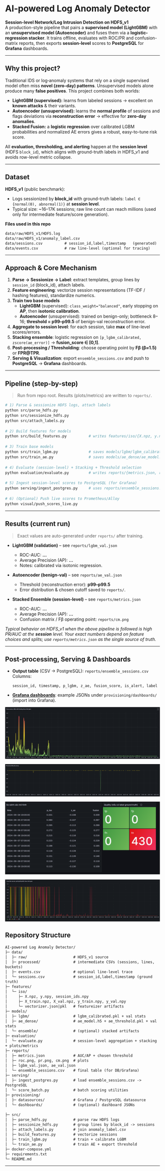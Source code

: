 # AI-powered Log Anomaly Detector

**Session-level Network/Log Intrusion Detection on HDFS_v1**  
A production-style pipeline that pairs a **supervised model (LightGBM)** with an **unsupervised model (Autoencoder)** and fuses them via a **logistic-regression stacker**. 
It trains offline, evaluates with ROC/PR and confusion-matrix reports, then exports **session-level** scores to **PostgreSQL** for **Grafana** dashboards.

---

## Why this project?

Traditional IDS or log‐anomaly systems that rely on a single supervised model often miss **novel (zero-day) patterns**. Unsupervised models alone produce many **false positives**. This project combines both worlds:

- **LightGBM (supervised):** learns from labeled sessions → excellent on **known attacks** & their variants.  
- **Autoencoder (unsupervised):** learns the **normal profile** of sessions and flags deviations via **reconstruction error** → effective for **zero-day anomalies**.  
- **Stacked Fusion:** a **logistic regression** over calibrated LGBM probabilities and normalized AE errors gives a robust, easy-to-tune risk score.

All **evaluation, thresholding, and alerting** happen at the **session level** (HDFS `block_id`), which aligns with ground-truth labels in HDFS_v1 and avoids row-level metric collapse.

---

## Dataset

**HDFS_v1** (public benchmark):

- Logs sessionized by **block_id** with ground-truth labels: `label ∈ {normal(0), abnormal(1)}` at **session level**.  
- Typical size: ~16–17K sessions; raw line count can reach millions (used only for intermediate feature/score generation).

**Files used in this repo**
```
data/raw/HDFS_v1/HDFS.log
data/raw/HDFS_v1/anomaly_label.csv
data/sessions.csv          # session_id,label,timestamp   (generated)
data/events.csv            # raw line-level (optional for tracing)
```

---

## Approach & Core Mechanism

1. **Parse → Sessionize → Label**: extract templates, group lines by `session_id` (block_id), attach labels.  
2. **Feature engineering**: vectorize session representations (TF-IDF / hashing features), standardize numerics.  
3. **Train two base models**  
   - **LightGBM** (supervised): `class_weight="balanced"`, early stopping on **AP**, then **isotonic calibration**.  
   - **Autoencoder** (unsupervised): trained on benign-only; bottleneck 8–16; **threshold = p99–p99.5** of benign-val reconstruction error.  
4. **Aggregate to session level**: for each session, take **max** of line-level scores/errors.  
5. **Stacking ensemble**: logistic regression on `[p_lgbm_calibrated, zscore(ae_error)]` → **fusion_score ∈ [0,1]**.  
6. **Post-processing / Thresholding**: choose operating point by **Fβ (β≈1.5)** or **FPR@TPR**.  
7. **Serving & Visualization**: export `ensemble_sessions.csv` and push to **PostgreSQL** → **Grafana** dashboards.

---

## Pipeline (step-by-step)

> Run from repo root. Results (plots/metrics) are written to `reports/`.

```bash
# 1) Parse & sessionize HDFS logs, attach labels
python src/parse_hdfs.py
python src/sessionize_hdfs.py
python src/attach_labels.py

# 2) Build features for models
python src/build_features.py          # writes features/iso/{X.npz, y.npy, session_ids.npy}

# 3) Train base models
python src/train_lgbm.py              # saves models/lgbm/lgbm_calibrated.pkl and lgbm_val.json
python src/train_ae.py                # saves models/ae_dense/ae_model.h5 and ae_val.json (+ ae_threshold.pkl)

# 4) Evaluate (session-level) + Stacking + Threshold selection
python evaluation/evaluate.py         # writes reports/{metrics.json, roc.png, pr.png, cm.png, ensemble_sessions.csv}

# 5) Ingest session-level scores to PostgreSQL (for Grafana)
python serving/ingest_postgres.py     # uses reports/ensemble_sessions.csv

# 6) (Optional) Push live scores to Prometheus/Alloy
python visual/push_scores_live.py
```

---

## Results (current run)

> Exact values are auto-generated under `reports/` after training.

- **LightGBM (validation)** – see `reports/lgbm_val.json`  
  - ROC-AUC: **…**  
  - Average Precision (AP): **…**  
  - Notes: calibrated via isotonic regression.

- **Autoencoder (benign-val)** – see `reports/ae_val.json`  
  - Threshold (reconstruction error): **p99–p99.5**  
  - Error distribution & chosen cutoff saved to `reports/`.

- **Stacked Ensemble (session-level)** – see `reports/metrics.json`  
  - ROC-AUC: **…**  
  - Average Precision (AP): **…**  
  - Confusion matrix / Fβ operating point: `reports/cm.png`

*Typical behavior on HDFS_v1 when the above pipeline is followed is high PR/AUC at the **session** level. Your exact numbers depend on feature choices and splits; use `reports/metrics.json` as the single source of truth.*

---

## Post-processing, Serving & Dashboards

- **Output table** (CSV → PostgreSQL): `reports/ensemble_sessions.csv`  
  Columns:
  ```
  session_id, timestamp, p_lgbm, z_ae, fusion_score, is_alert, label
  ```
- **[Grafana dashboards](https://snapshots.raintank.io/dashboard/snapshot/yKxIaKGqJWuP04jIYRu0wJQSBHUI0Vec)**: example JSONs under `provisioning/dashboards/` (import into Grafana).

![img.png](img.png)

![img_1.png](img_1.png)

![img_2.png](img_2.png)

![img_3.png](img_3.png)

## Repository Structure

```
AI-powered Log Anomaly Detector/
├─ data/
│  ├─ raw/                     # HDFS_v1 source
│  ├─ processed/               # intermediate CSVs (sessions, lines, buckets)
│  ├─ events.csv               # optional line-level trace
│  └─ sessions.csv             # session_id,label,timestamp (ground truth)
├─ features/
│  └─ iso/
│     ├─ X.npz, y.npy, session_ids.npy
│     ├─ X_train.npz, X_val.npz, y_train.npy, y_val.npy
│     └─ vectorizer.json|pkl   # featureizer artifacts
├─ models/
│  ├─ lgbm/                    # lgbm_calibrated.pkl + val stats
│  ├─ ae_dense/                # ae_model.h5 + ae_threshold.pkl + val stats
│  └─ ensemble/                # (optional) stacked artifacts
├─ evaluation/
│  └─ evaluate.py              # session-level aggregation + stacking + plots/metrics
├─ reports/
│  ├─ metrics.json             # AUC/AP + chosen threshold
│  ├─ roc.png, pr.png, cm.png  # plots
│  ├─ lgbm_val.json, ae_val.json
│  └─ ensemble_sessions.csv    # final table (for DB/Grafana)
├─ serving/
│  ├─ ingest_postgres.py       # load ensemble_sessions.csv -> PostgreSQL
│  └─ score_batch.py           # batch scoring utilities
├─ provisioning/
│  ├─ datasources/             # Grafana / PostgreSQL datasource
│  └─ dashboards/              # (optional) dashboard JSONs

├─ src/
│  ├─ parse_hdfs.py            # parse raw HDFS logs
│  ├─ sessionize_hdfs.py       # group lines by block_id -> sessions
│  ├─ attach_labels.py         # join anomaly_label.csv
│  ├─ build_features.py        # vectorize sessions
│  ├─ train_lgbm.py            # train + calibrate LGBM
│  └─ train_ae.py              # train AE + export threshold
├─ docker-compose.yml
├─ requirements.txt
└─ README.md
```

---

